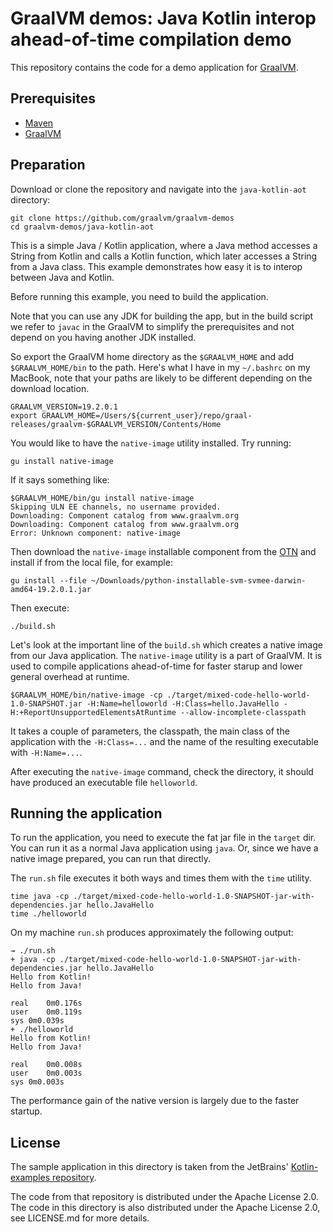 # GraalVM demos: Java Kotlin interop ahead-of-time compilation demo


This repository contains the code for a demo application for [GraalVM](graalvm.org).

## Prerequisites
* [Maven](https://maven.apache.org/)
* [GraalVM](http://graalvm.org)

## Preparation

Download or clone the repository and navigate into the `java-kotlin-aot` directory:

```
git clone https://github.com/graalvm/graalvm-demos
cd graalvm-demos/java-kotlin-aot
```

This is a simple Java / Kotlin application, where a Java method accesses a String from Kotlin and calls a Kotlin function, which later accesses a String from a Java class. This example demonstrates how easy it is to interop between Java and Kotlin.

Before running this example, you need to build the application.

Note that you can use any JDK for building the app, but in the build script we refer to `javac` in the GraalVM to simplify the prerequisites and not depend on you having another JDK installed.

So export the GraalVM home directory as the `$GRAALVM_HOME` and add `$GRAALVM_HOME/bin` to the path. Here's what I have in my `~/.bashrc` on my MacBook, note that your paths are likely to be different depending on the download location.

```
GRAALVM_VERSION=19.2.0.1
export GRAALVM_HOME=/Users/${current_user}/repo/graal-releases/graalvm-$GRAALVM_VERSION/Contents/Home
```

You would like to have the `native-image` utility installed. Try running:

```
gu install native-image
```

If it says something like:
```
$GRAALVM_HOME/bin/gu install native-image
Skipping ULN EE channels, no username provided.
Downloading: Component catalog from www.graalvm.org
Downloading: Component catalog from www.graalvm.org
Error: Unknown component: native-image
```
Then download the `native-image` installable component from the [OTN](https://www.oracle.com/downloads/graalvm-downloads.html)
and install if from the local file, for example:
```
gu install --file ~/Downloads/python-installable-svm-svmee-darwin-amd64-19.2.0.1.jar
```

Then execute:
```
./build.sh
```

Let's look at the important line of the `build.sh` which creates a native image from our Java application. The `native-image` utility is a part of GraalVM. It is used to compile applications ahead-of-time for faster starup and lower general overhead at runtime.

```
$GRAALVM_HOME/bin/native-image -cp ./target/mixed-code-hello-world-1.0-SNAPSHOT.jar -H:Name=helloworld -H:Class=hello.JavaHello -H:+ReportUnsupportedElementsAtRuntime --allow-incomplete-classpath
```

It takes a couple of parameters, the classpath, the main class of the application with the `-H:Class=...` and the name of the resulting executable with `-H:Name=...`.


After executing the `native-image` command, check the directory, it should have produced an executable file `helloworld`.

## Running the application

To run the application, you need to execute the fat jar file in the `target` dir. You can run it as a normal Java application using `java`. Or, since we have a native image prepared, you can run that directly.

The `run.sh` file executes it both ways and times them with the `time` utility.
```
time java -cp ./target/mixed-code-hello-world-1.0-SNAPSHOT-jar-with-dependencies.jar hello.JavaHello
time ./helloworld
```

On my machine `run.sh` produces approximately the following output:
```
→ ./run.sh
+ java -cp ./target/mixed-code-hello-world-1.0-SNAPSHOT-jar-with-dependencies.jar hello.JavaHello
Hello from Kotlin!
Hello from Java!

real	0m0.176s
user	0m0.119s
sys	0m0.039s
+ ./helloworld
Hello from Kotlin!
Hello from Java!

real	0m0.008s
user	0m0.003s
sys	0m0.003s
```

The performance gain of the native version is largely due to the faster startup.


## License

The sample application in this directory is taken from the JetBrains' [Kotlin-examples repository](https://github.com/JetBrains/kotlin-examples/tree/master/maven/mixed-code-hello-world).

The code from that repository is distributed under the Apache License 2.0.
The code in this directory is also distributed under the Apache License 2.0, see LICENSE.md for more details.
